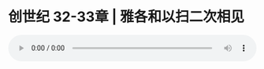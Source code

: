 # 创世纪 32-33章 | 雅各和以扫二次相见 

<audio style="width: 100%;" preload="false" controls controlslist="nodownload"><source src="https://cdn.simai.ml/audio/mp3/2019/191020_005.mp3" type="audio/mpeg">Your browser does not support the audio element.</audio>